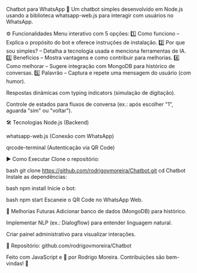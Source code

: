 Chatbot para WhatsApp 🤖
Um chatbot simples desenvolvido em Node.js usando a biblioteca whatsapp-web.js para interagir com usuários no WhatsApp.

⚙️ Funcionalidades
Menu interativo com 5 opções:
1️⃣ Como funciono – Explica o propósito do bot e oferece instruções de instalação.
2️⃣ Por que sou simples? – Detalha a tecnologia usada e menciona ferramentas de IA.
3️⃣ Benefícios – Mostra vantagens e como contribuir para melhorias.
4️⃣ Como melhorar – Sugere integração com MongoDB para histórico de conversas.
5️⃣ Palavrão – Captura e repete uma mensagem do usuário (com humor).

Respostas dinâmicas com typing indicators (simulação de digitação).

Controle de estados para fluxos de conversa (ex.: após escolher "1", aguarda "sim" ou "voltar").

🛠️ Tecnologias
Node.js (Backend)

whatsapp-web.js (Conexão com WhatsApp)

qrcode-terminal (Autenticação via QR Code)

▶️ Como Executar
Clone o repositório:

bash
git clone https://github.com/rodrigovmoreira/Chatbot.git
cd Chatbot
Instale as dependências:

bash
npm install
Inicie o bot:

bash
npm start
Escaneie o QR Code no WhatsApp Web.

📌 Melhorias Futuras
Adicionar banco de dados (MongoDB) para histórico.

Implementar NLP (ex.: Dialogflow) para entender linguagem natural.

Criar painel administrativo para visualizar interações.

🔗 Repositório: github.com/rodrigovmoreira/Chatbot

Feito com JavaScript e 🤍 por Rodrigo Moreira.
Contribuições são bem-vindas! 🚀